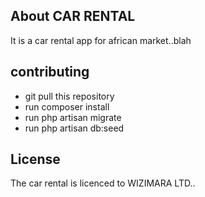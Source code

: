 

## About CAR RENTAL

It is a car rental app for african market..blah

## contributing

- git pull this repository
- run composer install
- run php artisan migrate
- run php artisan db:seed



## License

The car rental is licenced to WIZIMARA LTD..
